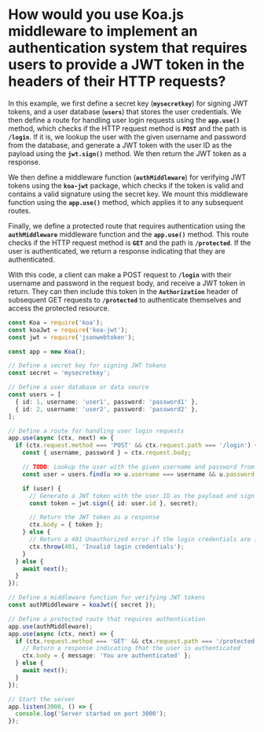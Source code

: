 # How would you use Koa.js middleware to implement an authentication system that requires users to provide a JWT token in the headers of their HTTP requests?

In this example, we first define a secret key (**`mysecretkey`**) for signing JWT tokens, and a user database (**`users`**) that stores the user credentials. We then define a route for handling user login requests using the **`app.use()`** method, which checks if the HTTP request method is **`POST`** and the path is **`/login`**. If it is, we lookup the user with the given username and password from the database, and generate a JWT token with the user ID as the payload using the **`jwt.sign()`** method. We then return the JWT token as a response.

We then define a middleware function (**`authMiddleware`**) for verifying JWT tokens using the **`koa-jwt`** package, which checks if the token is valid and contains a valid signature using the secret key. We mount this middleware function using the **`app.use()`** method, which applies it to any subsequent routes.

Finally, we define a protected route that requires authentication using the **`authMiddleware`** middleware function and the **`app.use()`** method. This route checks if the HTTP request method is **`GET`** and the path is **`/protected`**. If the user is authenticated, we return a response indicating that they are authenticated.

With this code, a client can make a POST request to **`/login`** with their username and password in the request body, and receive a JWT token in return. They can then include this token in the **`Authorization`** header of subsequent GET requests to **`/protected`** to authenticate themselves and access the protected resource.

```typescript
const Koa = require('koa');
const koaJwt = require('koa-jwt');
const jwt = require('jsonwebtoken');

const app = new Koa();

// Define a secret key for signing JWT tokens
const secret = 'mysecretkey';

// Define a user database or data source
const users = [
  { id: 1, username: 'user1', password: 'password1' },
  { id: 2, username: 'user2', password: 'password2' },
];

// Define a route for handling user login requests
app.use(async (ctx, next) => {
  if (ctx.request.method === 'POST' && ctx.request.path === '/login') {
    const { username, password } = ctx.request.body;

    // TODO: Lookup the user with the given username and password from the database or other data source
    const user = users.find(u => u.username === username && u.password === password);

    if (user) {
      // Generate a JWT token with the user ID as the payload and sign it with the secret key
      const token = jwt.sign({ id: user.id }, secret);

      // Return the JWT token as a response
      ctx.body = { token };
    } else {
      // Return a 401 Unauthorized error if the login credentials are invalid
      ctx.throw(401, 'Invalid login credentials');
    }
  } else {
    await next();
  }
});

// Define a middleware function for verifying JWT tokens
const authMiddleware = koaJwt({ secret });

// Define a protected route that requires authentication
app.use(authMiddleware);
app.use(async (ctx, next) => {
  if (ctx.request.method === 'GET' && ctx.request.path === '/protected') {
    // Return a response indicating that the user is authenticated
    ctx.body = { message: 'You are authenticated' };
  } else {
    await next();
  }
});

// Start the server
app.listen(3000, () => {
  console.log('Server started on port 3000');
});
```